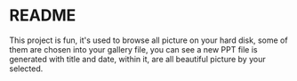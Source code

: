 # README

This project is fun, it's used to browse all picture on your hard disk, some of them are chosen into your gallery file, you can see a new PPT file is generated with title and date, within it, are all beautiful picture by your selected.